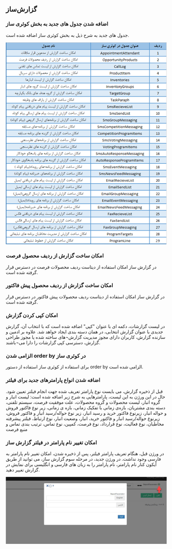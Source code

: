 ## گزارش‌ساز

### اضافه شدن جدول های جدید به بخش کوئری ساز
جدول های جدید به شرح ذیل به بخش کوئری ساز اضافه شده است.


![photo](https://raw.githubusercontent.com/1stco/PayamGostarDocs/master/releasenote/2.6.0/tablegozaresh.png)

### امکان ساخت گزارش از ردیف محصول فرصت

در گزارش ساز امکان استفاده از دیتاست ردیف محصولات فرصت در دسترس قرار گرفته شده است.

### امکان ساخت گزارش از ردیف محصول پیش فاکتور

در گزارش ساز امکان استفاده از دیتاست ردیف محصولات پیش فاکتور در دسترس قرار گرفته شده است.

### امکان کپی کردن گزارش

در لیست گزارشات، دکمه ای با عنوان "کپی" اضافه شده است که با انتخاب آن، گزارش جدیدی با عنوان گزارش انتخابی، در همان دسته بندی ایجاد خواهد شد. علاوه بر ادمین و سازنده گزارش، کاربران دارای مجوز مدیریت گزارش¬های ساخته شده یا مجوز طراحی گزارش، دسترسی کپی گزارشات را دارا می¬باشند.

### الزامی شدن order by در کوئری ساز

برای استفاده از کوئری ساز استفاده از دستور order by  الزامی شده است.

### اضافه شدن انواع پارامترهای جدید برای فیلتر

قبل از ذخیره گزارش، می بایست نوع پارامتر تعریف شده جهت انجام فیلتر تعیین شود. حال در این ورژن به این لیست، پارامترهایی به شرح زیر اضافه شده است:
لیست انبار و گروه انبار، لیست محصولات و گروه محصولات، علت موفقیت فرصت، سیستم تلفنی، دسته بندی مشتریان، بازه‌ی زمانی با تفکیک زمانی، بازه ی زمانی، زیر نوع فاکتور فروش و حواله انبار، زیرنوع فاکتور خرید و رسید انبار، زیر نوع حواله/رسید انبار و فاکتور فروش، زیرنوع حواله/رسید انبار و فاکتور خرید، انبار، وضعیت انبار، نوع ارتباط، فیلتر پیشرفته مخاطبان، نوع فعالیت، نوع قرارداد، نوع فرصت، کمپین، نوع تماس، ترتیب بندی تماس و منبع فرصت

### امکان تغییر نام پارامتر در فیلتر گزارش ساز

در ورژن قبل، هنگام تعریف پارامتر فیلتر، پس از ذخیره شدن، امکان تغییر نام پارامتر به فارسی وجود نداشت. در ورژن جدید، در مرحله سوم گزارش ساز، می توانید از طریق آیکون کنار نام پارامتر، نام پارامتر را به زبان های فارسی و انگلیسی برای نمایش در گزارش تغییر دهید.

![photo](https://raw.githubusercontent.com/1stco/PayamGostarDocs/master/releasenote/2.6.0/taghirparametr.jpg)
